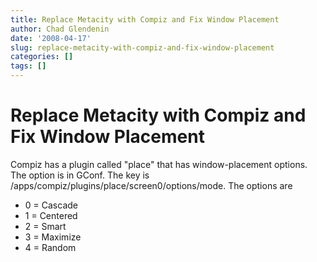```yaml
---
title: Replace Metacity with Compiz and Fix Window Placement
author: Chad Glendenin
date: '2008-04-17'
slug: replace-metacity-with-compiz-and-fix-window-placement
categories: []
tags: []
---
```


# Replace Metacity with Compiz and Fix Window Placement

Compiz has a plugin called "place" that has window-placement options. The option is in GConf. The key is /apps/compiz/plugins/place/screen0/options/mode. The options are

* 0 = Cascade
* 1 = Centered
* 2 = Smart
* 3 = Maximize
* 4 = Random
